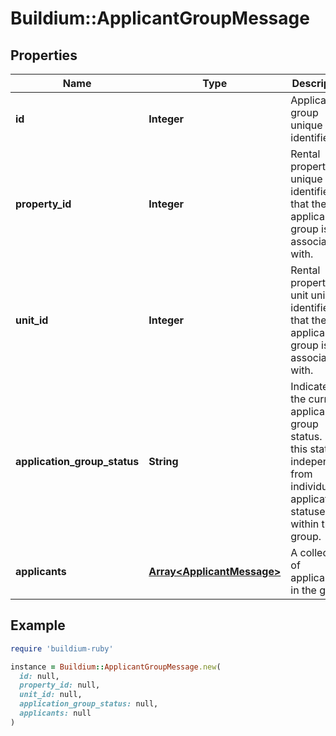 # Buildium::ApplicantGroupMessage

## Properties

| Name | Type | Description | Notes |
| ---- | ---- | ----------- | ----- |
| **id** | **Integer** | Applicant group unique identifier. | [optional] |
| **property_id** | **Integer** | Rental property unique identifier that the applicant group is associated with. | [optional] |
| **unit_id** | **Integer** | Rental property unit unique identifier that the applicant group is associated with. | [optional] |
| **application_group_status** | **String** | Indicates the current applicant group status. Note, this status is independent from individual application statuses within the group. | [optional] |
| **applicants** | [**Array&lt;ApplicantMessage&gt;**](ApplicantMessage.md) | A collection of applicants in the group. | [optional] |

## Example

```ruby
require 'buildium-ruby'

instance = Buildium::ApplicantGroupMessage.new(
  id: null,
  property_id: null,
  unit_id: null,
  application_group_status: null,
  applicants: null
)
```

